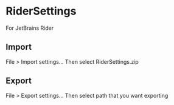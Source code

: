 # RiderSettings
For JetBrains Rider

## Import
File > Import settings...
Then select RiderSettings.zip

## Export
File > Export settings...
Then select path that you want exporting


